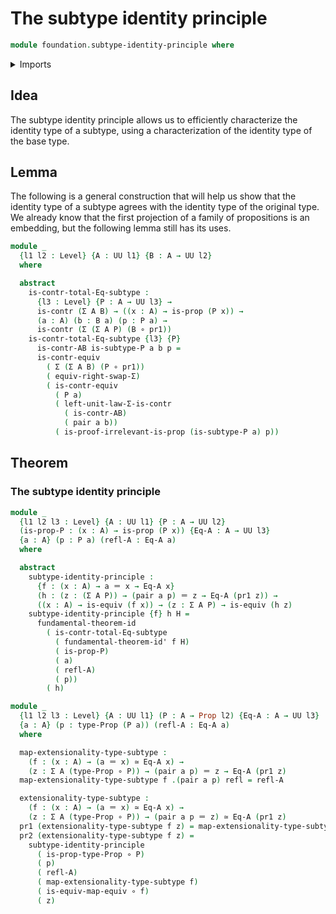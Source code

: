# The subtype identity principle

```agda
module foundation.subtype-identity-principle where
```

<details><summary>Imports</summary>

```agda
open import foundation.dependent-pair-types
open import foundation.fundamental-theorem-of-identity-types
open import foundation.type-arithmetic-dependent-pair-types
open import foundation.universe-levels

open import foundation-core.contractible-types
open import foundation-core.equivalences
open import foundation-core.functions
open import foundation-core.identity-types
open import foundation-core.propositions
```

</details>

## Idea

The subtype identity principle allows us to efficiently characterize the
identity type of a subtype, using a characterization of the identity type of the
base type.

## Lemma

The following is a general construction that will help us show that the identity
type of a subtype agrees with the identity type of the original type. We already
know that the first projection of a family of propositions is an embedding, but
the following lemma still has its uses.

```agda
module _
  {l1 l2 : Level} {A : UU l1} {B : A → UU l2}
  where

  abstract
    is-contr-total-Eq-subtype :
      {l3 : Level} {P : A → UU l3} →
      is-contr (Σ A B) → ((x : A) → is-prop (P x)) →
      (a : A) (b : B a) (p : P a) →
      is-contr (Σ (Σ A P) (B ∘ pr1))
    is-contr-total-Eq-subtype {l3} {P}
      is-contr-AB is-subtype-P a b p =
      is-contr-equiv
        ( Σ (Σ A B) (P ∘ pr1))
        ( equiv-right-swap-Σ)
        ( is-contr-equiv
          ( P a)
          ( left-unit-law-Σ-is-contr
            ( is-contr-AB)
            ( pair a b))
          ( is-proof-irrelevant-is-prop (is-subtype-P a) p))
```

## Theorem

### The subtype identity principle

```agda
module _
  {l1 l2 l3 : Level} {A : UU l1} {P : A → UU l2}
  (is-prop-P : (x : A) → is-prop (P x)) {Eq-A : A → UU l3}
  {a : A} (p : P a) (refl-A : Eq-A a)
  where

  abstract
    subtype-identity-principle :
      {f : (x : A) → a ＝ x → Eq-A x}
      (h : (z : (Σ A P)) → (pair a p) ＝ z → Eq-A (pr1 z)) →
      ((x : A) → is-equiv (f x)) → (z : Σ A P) → is-equiv (h z)
    subtype-identity-principle {f} h H =
      fundamental-theorem-id
        ( is-contr-total-Eq-subtype
          ( fundamental-theorem-id' f H)
          ( is-prop-P)
          ( a)
          ( refl-A)
          ( p))
        ( h)

module _
  {l1 l2 l3 : Level} {A : UU l1} (P : A → Prop l2) {Eq-A : A → UU l3}
  {a : A} (p : type-Prop (P a)) (refl-A : Eq-A a)
  where

  map-extensionality-type-subtype :
    (f : (x : A) → (a ＝ x) ≃ Eq-A x) →
    (z : Σ A (type-Prop ∘ P)) → (pair a p) ＝ z → Eq-A (pr1 z)
  map-extensionality-type-subtype f .(pair a p) refl = refl-A

  extensionality-type-subtype :
    (f : (x : A) → (a ＝ x) ≃ Eq-A x) →
    (z : Σ A (type-Prop ∘ P)) → (pair a p ＝ z) ≃ Eq-A (pr1 z)
  pr1 (extensionality-type-subtype f z) = map-extensionality-type-subtype f z
  pr2 (extensionality-type-subtype f z) =
    subtype-identity-principle
      ( is-prop-type-Prop ∘ P)
      ( p)
      ( refl-A)
      ( map-extensionality-type-subtype f)
      ( is-equiv-map-equiv ∘ f)
      ( z)
```
